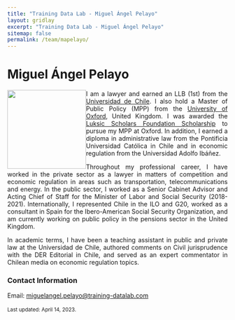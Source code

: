 ```yaml
---
title: "Training Data Lab - Miguel Ángel Pelayo"
layout: gridlay
excerpt: "Training Data Lab - Miguel Ángel Pelayo"
sitemap: false
permalink: /team/mapelayo/
---
```


# Miguel Ángel Pelayo

<img src="https://training-datalab.com/images/team/mapelayo.jpg" class="img-responsive" width="180px" style="float: left" />

<p align=" justify">I am a lawyer and earned an LLB (1st) from the <a href="https://derecho.uchile.cl/" target="_blank">Universidad de Chile</a>. I also hold a Master of Public Policy (MPP) from the <a href="https://www.bsg.ox.ac.uk/" target="_blank">University of Oxford</a>, United Kingdom. I was awarded the <a href="https://luksicscholars.org/en/" target="_blank">Luksic Scholars Foundation Scholarship</a> to pursue my MPP at Oxford. In addition, I earned a diploma in administrative law from the Pontificia Universidad Católica in Chile and in economic regulation from the Universidad Adolfo Ibáñez.</p>

<p align=" justify">Throughout my professional career, I have worked in the private sector as a lawyer in matters of competition and economic regulation in areas such as transportation, telecommunications and energy. In the public sector, I worked as a Senior Cabinet Advisor and Acting Chief of Staff for the Minister of Labor and Social Security (2018-2021). Internationally, I represented Chile in the ILO and G20, worked as a consultant in Spain for the Ibero-American Social Security Organization, and am currently working on public policy in the pensions sector in the United Kingdom.</p>

<p align=" justify">In academic terms, I have been a teaching assistant in public and private law at the Universidad de Chile, authored comments on Civil jurisprudence with the DER Editorial in Chile, and served as an expert commentator in Chilean media on economic regulation topics.</p>

### Contact Information

Email: <a href="mailto:miguelangel.pelayo@training-datalab.com">miguelangel.pelayo@training-datalab.com</a><br />
<br />
<small>Last updated: April 14, 2023.</small>
